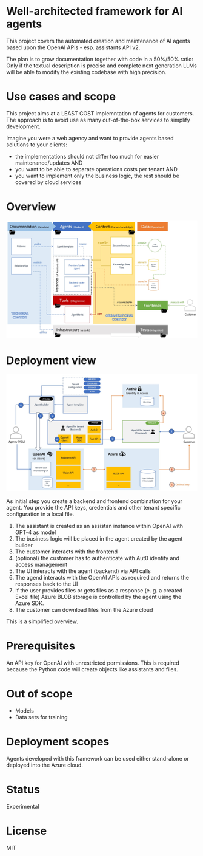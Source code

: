 # Well-architected framework for AI agents

This project covers the automated creation and maintenance of AI agents based upon the OpenAI APIs - esp. assistants API v2.

The plan is to grow documentation together with code in a 50%/50% ratio: Only if the textual description is precise and complete next generation LLMs will be able to modify the existing codebase with high precision.

# Use cases and scope
This project aims at a LEAST COST implemntation of agents for customers. The approach is to avoid use as many out-of-the-box services to simplify development.

Imagine you were a web agency and want to provide agents based solutions to your clients: 
* the implementations should not differ too much for easier maintenance/updates AND 
* you want to be able to separate operations costs per tenant AND
* you want to implement only the business logic, the rest should be covered by cloud services

# Overview
![Diagram](./img/repo-structure.jpg)

# Deployment view
![Diagram](./img/deployment-structure.jpg)

As initial step you create a backend and frontend combination for your agent. You provide the API keys,
credentials and other tenant specific configuration in a local file.

1. The assistant is created as an assistan instance within OpenAI with GPT-4 as model
2. The business logic will be placed in the agent created by the agent builder
3. The customer interacts with the frontend
4. (optional) the customer has to authenticate with Aut0 identity and access management
5. The UI interacts with the agent (backend) via API calls
6. The agend interacts with the OpenAI APIs as required and returns the responses back to the UI
7. If the user provides files or gets files as a response (e. g. a created Excel file) Azure BLOB storage is controlled by the agent using the Azure SDK. 
8. The customer can download files from the Azure cloud 

This is a simplified overview.

# Prerequisites
An API key for OpenAI with unrestricted permissions. This is required because the Python code will create objects like assistants and files.

# Out of scope

* Models
* Data sets for training

# Deployment scopes
Agents developed with this framework can be used either stand-alone or deployed into the Azure cloud.

# Status
Experimental

# License
MIT
